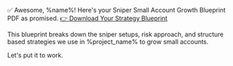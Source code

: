✅ Awesome\, %name%\!
Here\'s your Sniper Small Account Growth Blueprint PDF as promised\. [👉 Download Your Strategy Blueprint](%link%)

This blueprint breaks down the sniper setups\, risk approach, and
structure based strategies we use in %project_name% to grow small accounts\.

Let\'s put it to work\.